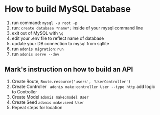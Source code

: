 # How to build MySQL Database

1. run command: ```mysql -u root -p```
2. run: ```create database *name*;``` inside of your mysql command line 
3. exit out of MySQL with ```\q```
4. edit your .env file to reflect name of database
5. update your DB connection to mysql from sqllite
6. run ```adonis migration:run```
7. run ```adonis serve --dev```

## Mark's instruction on how to build an API

1. Create Route, ```Route.resource('users', 'UserController')```
2. Create Controller ``` adonis make:controller User --type http``` add logic to Controller
3. Create Model ```adonis make:model User```
4. Create Seed ```adonis make:seed User```
5. Repeat steps for location

